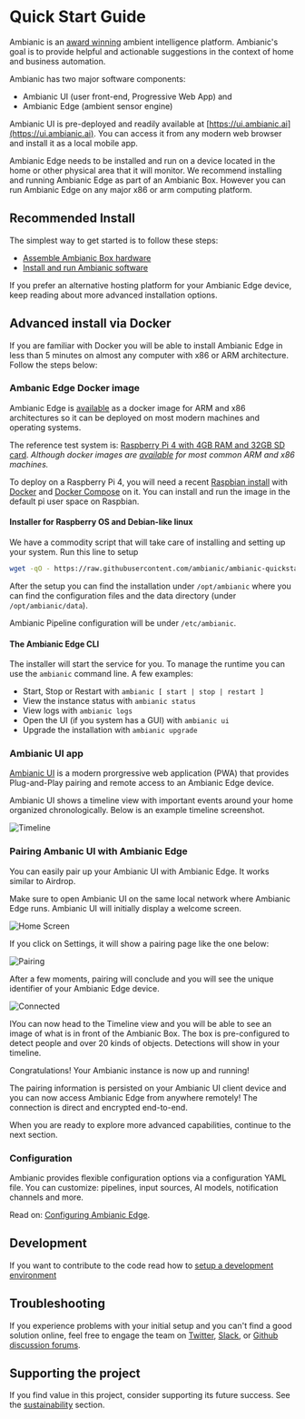 
# Quick Start Guide

Ambianic is an [award winning](https://blog.ambianic.ai/2020/11/05/awards.html) ambient intelligence platform. Ambianic's goal is to provide helpful and actionable suggestions in the context of home and business automation.

Ambianic has two major software components: 
- Ambianic UI (user front-end, Progressive Web App) and 
- Ambianic Edge (ambient sensor engine)

Ambianic UI is pre-deployed and readily available at [https://ui.ambianic.ai](https://ui.ambianic.ai). You can access it from any modern web browser and install it as a local mobile app.

Ambianic Edge needs to be installed and run on a device located in the home or other physical area that it will monitor. We recommend installing and running Ambianic Edge as part of an Ambianic Box. However you can run Ambianic Edge on any major x86 or arm computing platform.

## Recommended Install

The simplest way to get started is to follow these steps:

- [Assemble Ambianic Box hardware](ambianicbox.md)
- [Install and run Ambianic software](installsoftware.md)

If you prefer an alternative hosting platform for your Ambianic Edge device, keep reading about more advanced installation options.

## Advanced install via Docker

If you are familiar with Docker you will be able to install Ambianic Edge in less than 5 minutes on almost any computer with x86 or ARM architecture. Follow the steps below:

### Ambanic Edge Docker image

Ambianic Edge is
[available](https://hub.docker.com/r/ambianic/ambianic-edge) as a docker image for ARM and x86 architectures so it can be deployed
on most modern machines and operating systems.

The reference test system is:
[Raspberry Pi 4 with 4GB RAM and 32GB SD card](https://www.raspberrypi.org/products/raspberry-pi-4-model-b/). 
_Although docker images are [available](https://hub.docker.com/r/ambianic/ambianic-edge/tags) for most common ARM and x86 machines._

To deploy on a Raspberry Pi 4, you will need a recent
[Raspbian install](https://www.raspberrypi.org/documentation/setup/) with
[Docker](https://www.freecodecamp.org/news/the-easy-way-to-set-up-docker-on-a-raspberry-pi-7d24ced073ef/)
and [Docker Compose](https://docs.docker.com/compose/) on it. 
You can install and run the image in the default pi user space on Raspbian.

#### Installer for Raspberry OS and Debian-like linux

We have a commodity script that will take care of installing and setting up your system. Run this line to setup 

```sh
wget -qO - https://raw.githubusercontent.com/ambianic/ambianic-quickstart/master/installer.sh | sh
```

After the setup you can find the installation under `/opt/ambianic` where you can find the configuration files and the data directory (under `/opt/ambianic/data`).

Ambianic Pipeline configuration will be under `/etc/ambianic`.

#### The Ambianic Edge CLI

The installer will start the service for you. To manage the runtime you can use the `ambianic` command line. A few examples:

- Start, Stop or Restart with `ambianic [ start | stop | restart ]`
- View the instance status with `ambianic status`
- View logs with `ambianic logs`
- Open the UI (if you system has a GUI) with `ambianic ui`
- Upgrade the installation with `ambianic upgrade`

### Ambianic UI app

[Ambianic UI](https://ui.ambianic.ai/) is a
modern prorgressive web application (PWA) that provides Plug-and-Play pairing and remote access
to an Ambianic Edge device.

Ambianic UI shows a timeline view with
important events around your home organized chronologically. Below is an example
timeline screenshot.

![Timeline](../assets/images/timeline-screen.png)

### Pairing Ambanic UI with Ambianic Edge

You can easily pair up your Ambianic UI with Ambianic Edge. It works similar to Airdrop.

Make sure to open Ambianic UI on the same local network where Ambianic Edge runs. Ambianic UI will initially display a welcome screen.

![Home Screen](../assets/images/home-screen.png)

If you click on Settings, it will show  a pairing page like the one below:

![Pairing](../assets/images/pairing-screen.png)

After a few moments, pairing will conclude and you will see the unique identifier of your Ambianic Edge device.

![Connected](../assets/images/connected-screen.png)

IYou can now head to the Timeline view and you will be able to see an image of what is in front of the Ambianic Box. The box is pre-configured to detect people and over 20 kinds of objects. Detections will show in your timeline.

Congratulations! Your Ambianic instance is now up and running!

The pairing information is persisted on your Ambianic UI client device and you can now access Ambianic Edge from anywhere remotely! The connection is direct and encrypted end-to-end.

When you are ready to explore more advanced capabilities, continue to the next section.

### Configuration

Ambianic provides flexible configuration options via a configuration YAML file. You can customize: pipelines, input sources, AI models, notification channels and more.

Read on: [Configuring Ambianic Edge](configure.md).


## Development

If you want to contribute to the code read how to [setup a development environment](../developers/development-environment.md)

## Troubleshooting

If you experience problems with your initial setup and you can't find a good solution online, feel free to engage the team on [Twitter](https://twitter.com/ambianicai), [Slack](https://ambianicai.slack.com/join/shared_invite/zt-eosk4tv5-~GR3Sm7ccGbv1R7IEpk7OQ#/), or [Github discussion forums](https://github.com/ambianic/ambianic-ui/discussions).

## Supporting the project

If you find value in this project, consider supporting its future success. See the [sustainability](https://docs.ambianic.ai/#sustainability) section.
 
